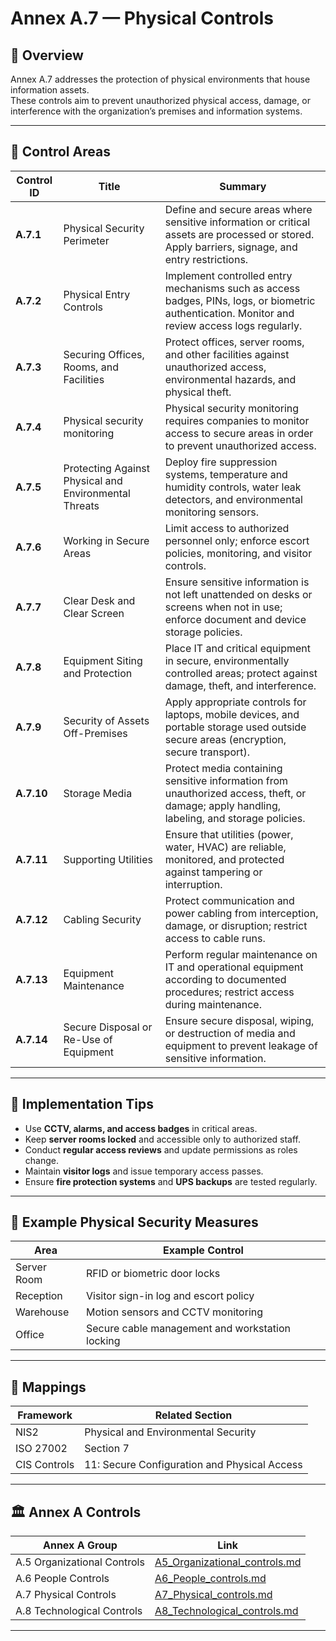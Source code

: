 # Annex A.7 — Physical Controls

## 🧭 Overview

Annex A.7 addresses the protection of physical environments that house information assets.  
These controls aim to prevent unauthorized physical access, damage, or interference with the organization’s premises and information systems.

---

## 🔑 Control Areas

| Control ID | Title | Summary |
|------------|-------|---------|
| **A.7.1** | Physical Security Perimeter | Define and secure areas where sensitive information or critical assets are processed or stored. Apply barriers, signage, and entry restrictions. |
| **A.7.2** | Physical Entry Controls | Implement controlled entry mechanisms such as access badges, PINs, logs, or biometric authentication. Monitor and review access logs regularly. |
| **A.7.3** | Securing Offices, Rooms, and Facilities | Protect offices, server rooms, and other facilities against unauthorized access, environmental hazards, and physical theft. |
| **A.7.4** | Physical security monitoring | Physical security monitoring requires companies to monitor access to secure areas in order to prevent unauthorized access. |
| **A.7.5** | Protecting Against Physical and Environmental Threats | Deploy fire suppression systems, temperature and humidity controls, water leak detectors, and environmental monitoring sensors. |
| **A.7.6** | Working in Secure Areas | Limit access to authorized personnel only; enforce escort policies, monitoring, and visitor controls. |
| **A.7.7** | Clear Desk and Clear Screen | Ensure sensitive information is not left unattended on desks or screens when not in use; enforce document and device storage policies. |
| **A.7.8** | Equipment Siting and Protection | Place IT and critical equipment in secure, environmentally controlled areas; protect against damage, theft, and interference. |
| **A.7.9** | Security of Assets Off-Premises | Apply appropriate controls for laptops, mobile devices, and portable storage used outside secure areas (encryption, secure transport). |
| **A.7.10** | Storage Media | Protect media containing sensitive information from unauthorized access, theft, or damage; apply handling, labeling, and storage policies. |
| **A.7.11** | Supporting Utilities | Ensure that utilities (power, water, HVAC) are reliable, monitored, and protected against tampering or interruption. |
| **A.7.12** | Cabling Security | Protect communication and power cabling from interception, damage, or disruption; restrict access to cable runs. |
| **A.7.13** | Equipment Maintenance | Perform regular maintenance on IT and operational equipment according to documented procedures; restrict access during maintenance. |
| **A.7.14** | Secure Disposal or Re-Use of Equipment | Ensure secure disposal, wiping, or destruction of media and equipment to prevent leakage of sensitive information. |


---

## 🧠 Implementation Tips

- Use **CCTV, alarms, and access badges** in critical areas.  
- Keep **server rooms locked** and accessible only to authorized staff.  
- Conduct **regular access reviews** and update permissions as roles change.  
- Maintain **visitor logs** and issue temporary access passes.  
- Ensure **fire protection systems** and **UPS backups** are tested regularly.  

---

## 🧩 Example Physical Security Measures

| Area | Example Control |
|------|------------------|
| Server Room | RFID or biometric door locks |
| Reception | Visitor sign-in log and escort policy |
| Warehouse | Motion sensors and CCTV monitoring |
| Office | Secure cable management and workstation locking |

---

## 🔗 Mappings

| Framework | Related Section |
|------------|-----------------|
| NIS2 | Physical and Environmental Security |
| ISO 27002 | Section 7 |
| CIS Controls | 11: Secure Configuration and Physical Access |

---

## 🏛 Annex A Controls

| Annex A Group | Link |
|---------------|------|
| A.5 Organizational Controls | [A5_Organizational_controls.md](./A5_Organizational_controls.md) |
| A.6 People Controls | [A6_People_controls.md](./A6_People_controls.md) |
| A.7 Physical Controls | [A7_Physical_controls.md](./A7_Physical_controls.md) |
| A.8 Technological Controls | [A8_Technological_controls.md](./A8_Technological_controls.md) |

---
